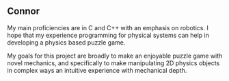 ## Connor

My main proficiencies are in C and C++ with an emphasis on robotics. I hope that my experience programming for physical systems can help in developing a physics based puzzle game.

My goals for this project are broadly to make an enjoyable puzzle game with novel mechanics, and specifically to make manipulating 2D physics objects in complex ways an intuitive experience with mechanical depth.
